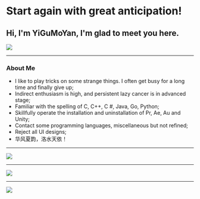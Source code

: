 # Start again with great anticipation!

## Hi, I'm YiGuMoYan, I'm glad to meet you here.

<p>
<a href="http://www.yigumoyan.top"><img src="https://img.shields.io/static/v1?label=Blog&message=Blog&color=red"/></a>
</p>

---

### About Me
* I like to play tricks on some strange things. I often get busy for a long time and finally give up;
* Indirect enthusiasm is high, and persistent lazy cancer is in advanced stage;
* Familiar with the spelling of C, C++, C #, Java, Go, Python;
* Skillfully operate the installation and uninstallation of Pr, Ae, Au and Unity;
* Contact some programming languages, miscellaneous but not refined;
* Reject all UI designs;
* 华风夏韵，洛水天依！

---

![](https://github-readme-stats.vercel.app/api/top-langs/?username=YiGuMoYan&theme=dark&layout=compact)

---

![](https://github-readme-stats.vercel.app/api?username=YiGuMoYan&show_icons=true&theme=dark&count_private=true)

---

![](https://activity-graph.herokuapp.com/graph?username=YiGuMoYan&theme=github)
